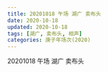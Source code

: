 ```yaml
---
title: 20201018 午场 湖广 卖布头 
date: 2020-10-18
updated: 2020-10-18
tags: [湖广, 卖布头, 相声]
categories: 庚子年场次(2020) 
---
```


20201018 午场 湖广 卖布头 


